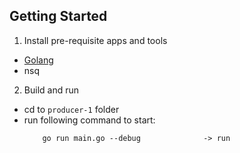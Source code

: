 ## Getting Started
1. Install pre-requisite apps and tools
  * [Golang](https://golang.org/doc/install)
  * nsq

2. Build and run
  * cd to `producer-1` folder
  * run following command to start:
    ```
        go run main.go --debug              -> run 
    ```
